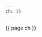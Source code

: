 ```yaml
---
ch: 15
---
```


<a class="en-page-number" id="195"></a>

<div class="chapter-number"><p class="chapter-number">{{ page.ch }}</p></div>
